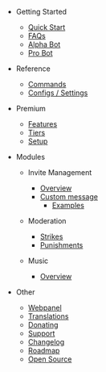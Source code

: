 - Getting Started

  - [Quick Start](/ar/getting-started/quick-start.md)
  - [FAQs](/ar/getting-started/faq.md)
  - [Alpha Bot](/ar/getting-started/alpha.md)
  - [Pro Bot](/ar/getting-started/pro.md)

- Reference

  - [Commands](/ar/reference/commands.md)
  - [Configs / Settings](/ar/reference/settings.md)

- Premium

  - [Features](/ar/premium/features.md)
  - [Tiers](/ar/premium/tiers.md)
  - [Setup](/ar/premium/setup.md)

- Modules

  - Invite Management

    - [Overview](/ar/modules/invites/overview.md)
    - [Custom message](/ar/modules/invites/custom-messages.md)
      - [Examples](/ar/modules/invites/examples.md)

  - Moderation

    - [Strikes](/ar/modules/moderation/strikes.md)
    - [Punishments](/ar/modules/moderation/punishments.md)

  - Music

    - [Overview](/ar/modules/music/overview.md)

- Other

  - [Webpanel](/ar/other/webpanel.md)
  - [Translations](/ar/other/translations.md)
  - [Donating](/ar/other/donating.md)
  - [Support](/ar/other/support.md)
  - [Changelog](/ar/other/changelog.md)
  - [Roadmap](/ar/other/roadmap.md)
  - [Open Source](/ar/other/open-source.md)
